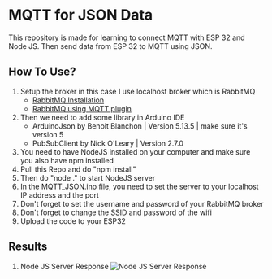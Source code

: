 # MQTT for JSON Data

This repository is made for learning to connect MQTT with ESP 32 and Node JS. Then send data from ESP 32 to MQTT using JSON.

## How To Use?
1. Setup the broker in this case I use localhost broker which is RabbitMQ
   - [RabbitMQ Installation](https://www.rabbitmq.com/docs/download)
   - [RabbitMQ using MQTT plugin](https://www.rabbitmq.com/docs/mqtt)
2. Then we need to add some library in Arduino IDE
   - ArduinoJson by Benoit Blanchon | Version 5.13.5 | make sure it's version 5
   - PubSubClient by Nick O'Leary | Version 2.7.0
3. You need to have NodeJS installed on your computer and make sure you also have npm installed
4. Pull this Repo and do "npm install"
5. Then do "node ." to start NodeJS server
6. In the MQTT_JSON.ino file, you need to set the server to your localhost IP address and the port
7. Don't forget to set the username and password of your RabbitMQ broker
8. Don't forget to change the SSID and password of the wifi
9. Upload the code to your ESP32
 
## Results
1. Node JS Server Response
   ![Node JS Server Response](/Results/"ServerResponse" "Node JS Server Response")
